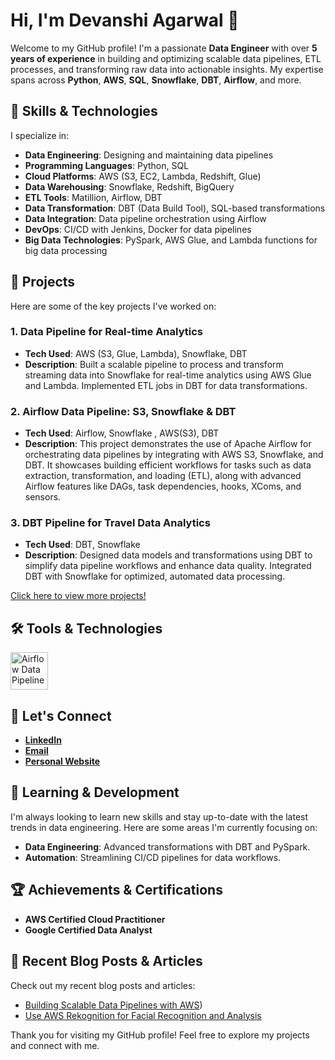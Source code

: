 
# Hi, I'm Devanshi Agarwal 👋

Welcome to my GitHub profile! I'm a passionate **Data Engineer** with over **5 years of experience** in building and optimizing scalable data pipelines, ETL processes, and transforming raw data into actionable insights. My expertise spans across **Python**, **AWS**, **SQL**, **Snowflake**, **DBT**, **Airflow**, and more.


## 🚀 Skills & Technologies

I specialize in:

- **Data Engineering**: Designing and maintaining data pipelines
- **Programming Languages**: Python, SQL
- **Cloud Platforms**: AWS (S3, EC2, Lambda, Redshift, Glue)
- **Data Warehousing**: Snowflake, Redshift, BigQuery
- **ETL Tools**: Matillion, Airflow, DBT
- **Data Transformation**: DBT (Data Build Tool), SQL-based transformations
- **Data Integration**: Data pipeline orchestration using Airflow
- **DevOps**: CI/CD with Jenkins, Docker  for data pipelines
- **Big Data Technologies**: PySpark, AWS Glue, and Lambda functions for big data processing


## 💼 Projects

Here are some of the key projects I've worked on:

### 1. **Data Pipeline for Real-time Analytics**  
   - **Tech Used**: AWS (S3, Glue, Lambda), Snowflake, DBT  
   - **Description**: Built a scalable pipeline to process and transform streaming data into Snowflake for real-time analytics using AWS Glue and Lambda. Implemented ETL jobs in DBT for data transformations.

### 2. **Airflow Data Pipeline: S3, Snowflake & DBT**  
   - **Tech Used**: Airflow, Snowflake , AWS(S3), DBT 
   - **Description**: This project demonstrates the use of Apache Airflow for orchestrating data pipelines by integrating with AWS S3, Snowflake, and DBT. It showcases building efficient workflows for tasks such as data extraction, transformation, and loading (ETL), along with advanced Airflow features like DAGs, task dependencies, hooks, XComs, and sensors.
     
### 3. **DBT Pipeline for Travel Data Analytics**  
   - **Tech Used**: DBT, Snowflake  
   - **Description**: Designed data models and transformations using DBT to simplify data pipeline workflows and enhance data quality. Integrated DBT with Snowflake for optimized, automated data processing.

[Click here to view more projects!](https://github.com/devanshiagarwal1034?tab=repositories)




## 🛠️ Tools & Technologies

<img src="https://github.com/user-attachments/assets/7a202059-7b48-4895-90c9-999f9dfdfe3f" alt="Airflow Data Pipeline" width="60"/>




## 🤝 Let's Connect

- [**LinkedIn**](https://www.linkedin.com/in/devanshi-agarwal-23303223a/)
- [**Email**](devanshiagarwal1034@gmail.com)
- [**Personal Website**](https://devanshiec1034.wixsite.com/devanshi-portfolio)





## 🌱 Learning & Development

I'm always looking to learn new skills and stay up-to-date with the latest trends in data engineering. Here are some areas I'm currently focusing on:
- **Data Engineering**: Advanced transformations with DBT and PySpark.
- **Automation**: Streamlining CI/CD pipelines for data workflows.




## 🏆 Achievements & Certifications

- **AWS Certified Cloud Practitioner**  
- **Google Certified Data Analyst**  



## 📝 Recent Blog Posts & Articles

Check out my recent blog posts and articles:
- [Building Scalable Data Pipelines with AWS](https://medium.com/@devanshiec1034/create-an-end-to-end-data-pipeline-to-ingest-transform-store-analyze-and-visualize-data-using-ec21aa56a769))
- [Use AWS Rekognition for Facial Recognition and Analysis](https://medium.com/@devanshiec1034/use-amazon-rekognition-for-facial-recognition-and-analysis-0c68ca6d579e)


Thank you for visiting my GitHub profile! Feel free to explore my projects and connect with me.
